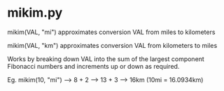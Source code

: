 # mikim.py
mikim(VAL, "mi") approximates conversion VAL from miles to kilometers

mikim(VAL, "km") approximates conversion VAL from kilometers to miles

Works by breaking down VAL into the sum of the largest component Fibonacci numbers and increments up or down as required.

Eg.
mikim(10, "mi") --> 8 + 2 --> 13 + 3 --> 16km (10mi = 16.0934km)
